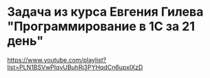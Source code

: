 # Задача из курса Евгения Гилева "Программирование в 1С за 21 день"
https://www.youtube.com/playlist?list=PLN1BSVwPIqvUBuhRj3PYHqdCn6upxIXzD
